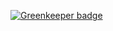 

[![Greenkeeper badge](https://badges.greenkeeper.io/ayush000/uber_for_x.svg)](https://greenkeeper.io/)